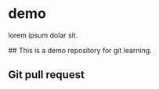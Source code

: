 # demo
<p>lorem ipsum dolar sit.</p>
## This is a demo repository for git learning.
<h2>Git pull request</h2>

